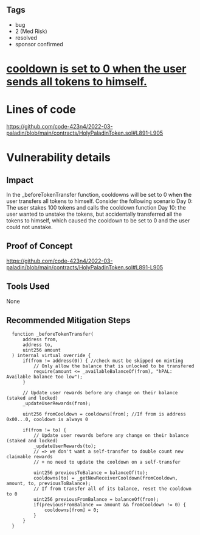 ## Tags

- bug
- 2 (Med Risk)
- resolved
- sponsor confirmed

# [cooldown is set to 0 when the user sends all tokens to himself.](https://github.com/code-423n4/2022-03-paladin-findings/issues/8) 

# Lines of code

https://github.com/code-423n4/2022-03-paladin/blob/main/contracts/HolyPaladinToken.sol#L891-L905


# Vulnerability details

## Impact
In the _beforeTokenTransfer function, cooldowns will be set to 0 when the user transfers all tokens to himself.
Consider the following scenario
Day 0: The user stakes 100 tokens and calls the cooldown function
Day 10: the user wanted to unstake the tokens, but accidentally transferred all the tokens to himself, which caused the cooldown to be set to 0 and the user could not unstake.
## Proof of Concept
https://github.com/code-423n4/2022-03-paladin/blob/main/contracts/HolyPaladinToken.sol#L891-L905
## Tools Used
None
## Recommended Mitigation Steps
```
  function _beforeTokenTransfer(
      address from,
      address to,
      uint256 amount
  ) internal virtual override {
      if(from != address(0)) { //check must be skipped on minting
          // Only allow the balance that is unlocked to be transfered
          require(amount <= _availableBalanceOf(from), "hPAL: Available balance too low");
      }

      // Update user rewards before any change on their balance (staked and locked)
      _updateUserRewards(from);

      uint256 fromCooldown = cooldowns[from]; //If from is address 0x00...0, cooldown is always 0

      if(from != to) {
          // Update user rewards before any change on their balance (staked and locked)
          _updateUserRewards(to);
          // => we don't want a self-transfer to double count new claimable rewards
          // + no need to update the cooldown on a self-transfer

          uint256 previousToBalance = balanceOf(to);
          cooldowns[to] = _getNewReceiverCooldown(fromCooldown, amount, to, previousToBalance);
          // If from transfer all of its balance, reset the cooldown to 0
          uint256 previousFromBalance = balanceOf(from);
          if(previousFromBalance == amount && fromCooldown != 0) {
              cooldowns[from] = 0;
          }
      }
  }
```

